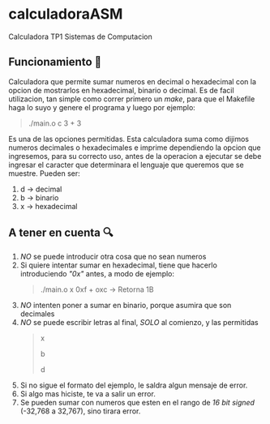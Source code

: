 # calculadoraASM
Calculadora TP1 Sistemas de Computacion

## Funcionamiento :wrench:

Calculadora que permite sumar numeros en decimal o hexadecimal con la opcion de mostrarlos en hexadecimal, binario o decimal.
Es de facil utilizacion, tan simple como correr primero un *make*, para que el Makefile haga lo suyo y genere el programa y luego por ejemplo:
  > ./main.o c 3 + 3 
  
Es una de las opciones permitidas.
Esta calculadora suma como dijimos numeros decimales o hexadecimales e imprime dependiendo la opcion que ingresemos, para su correcto uso, antes de la operacion a ejecutar se debe ingresar el caracter que determinara el lenguaje que queremos que se muestre. Pueden ser:
  1. d -> decimal
  2. b -> binario
  3. x -> hexadecimal 


## A tener en cuenta :mag:
  1. *NO* se puede introducir otra cosa que no sean numeros
  2. Si quiere intentar sumar en hexadecimal, tiene que hacerlo introduciendo *"0x"* antes, a modo de ejemplo:
      > ./main.o x 0xf + oxc
      > -> Retorna 1B
  3. *NO* intenten poner a sumar en binario, porque asumira que son decimales
  4. *NO* se puede escribir letras al final, *SOLO* al comienzo, y las permitidas
        > x
        > 
        > b
        > 
        > d
  5. Si no sigue el formato del ejemplo, le saldra algun mensaje de error.
  6. Si algo mas hiciste, te va a salir un error.
  7. Se pueden sumar con numeros que esten en el rango de _16 bit signed_  (-32,768 a 32,767), sino tirara error.
